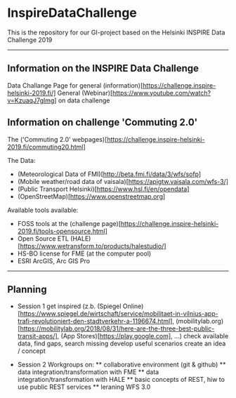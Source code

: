 # InspireDataChallenge
This is the repository for our GI-project based on the Helsinki INSPIRE Data Challenge 2019

---
## Information on the INSPIRE Data Challenge

Data Challange Page for general (information)[https://challenge.inspire-helsinki-2019.fi/]
General (Webinar)[https://www.youtube.com/watch?v=KzuaqJ7gImg] on data challenge 

## Information on challenge 'Commuting 2.0'
The ('Commuting 2.0' webpages)[https://challenge.inspire-helsinki-2019.fi/commuting20.html]

The Data:
* (Meteorological Data of FMI)[http://beta.fmi.fi/data/3/wfs/sofp]
* (Mobile weather/road data of vaisala)[https://apigtw.vaisala.com/wfs-3/]
* (Public Transport Helsinki)[https://www.hsl.fi/en/opendata]
* (OpenStreetMap)[https://www.openstreetmap.org]

Available tools available:
* FOSS tools at the (challenge page)[https://challenge.inspire-helsinki-2019.fi/tools-opensource.html]
* Open Source ETL (HALE)[https://www.wetransform.to/products/halestudio/]
* HS-BO license for FME (at the computer pool)
* ESRI ArcGIS, Arc GIS Pro

---
## Planning

* Session 1
  get inspired (z.b. (Spiegel Online)[https://www.spiegel.de/wirtschaft/service/mobilitaet-in-vilnius-app-trafi-revolutioniert-den-stadtverkehr-a-1196674.html], (mobilitylab.org)[https://mobilitylab.org/2018/08/31/here-are-the-three-best-public-transit-apps/], (App Stores)[https://play.google.com], ...)
  check available data, find gaps, search missing
  develop useful scenarios
  create an idea / concept
  
* Session 2
  Workgroups on:
  ** collaborative environment (git & github)
  ** data integration/transformation with FME
  ** data integration/transformation with HALE
  ** basic concepts of REST, hiw to use public REST services
  ** leraning WFS 3.0
